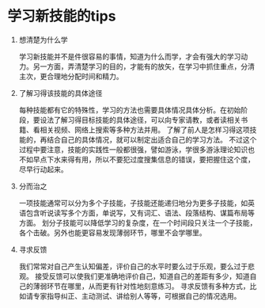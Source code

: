 # 学习新技能的tips


1.  想清楚为什么学

    学习新技能并不是件很容易的事情，知道为什么而学，才会有强大的学习动力。另一方面，弄清楚学习的目的，才能有的放矢，在学习中抓住重点，分清主次，更合理地分配时间和精力。

2.  了解习得该技能的具体途径

    每种技能都有它的特殊性，学习的方法也需要具体情况具体分析。在初始阶段，要设法了解习得目标技能的具体途径，可以向专家请教，或者读相关书籍、看相关视频、网络上搜索等多种方法并用。
    了解了前人是怎样习得这项技能的，再结合自己的具体情况，就可以制定出适合自己的学习方法。
    不过这个过程中要注意，技能的实践性一般都很强，譬如游泳，学很多游泳理论知识也不如早点下水来得有用，所以不要犯过度搜集信息的错误，要把握住这个度，尽早行动起来。

3.  分而治之

    一项技能通常可以分为多个子技能，子技能还能递归地分为更多子技能，如英语包含听说读写多个方面，单说写，又有词汇、语法、段落结构、谋篇布局等方面。
    划分子技能可以降低学习的复杂度，在一个时间段只关注一个子技能，各个击破。另外也能更容易发现薄弱环节，哪里不会学哪里。

4.  寻求反馈

    我们常常对自己产生认知偏差，评价自己的水平时要么过于乐观，要么过于悲观。
    接受反馈可以使我们更准确地评价自己，知道自己的差距有多少，知道自己的薄弱环节在哪里，从而更有针对性地刻意练习。
    寻求反馈有多种方式，比如请专家指导纠正、主动测试、讲给别人等等，可根据自己的情况选用。

